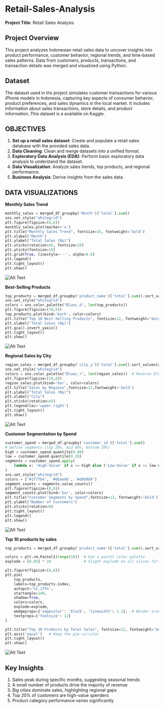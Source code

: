 # Retail-Sales-Analysis
**Project Title**: Retail Sales Analysis   

## Project Overview
This project analyzes Indonesian retail sales data to uncover insights into product performance, customer behavior, regional trends, and time-based sales patterns. Data from customers, products, transactions, and transaction details was merged and visualized using Python.

## Dataset 
The dataset used in ths project simulates customer transactions for various iPhone models in Indonesia, capturing key aspects of consumer behavior, product preferences, and sales dynamics in the local market. It includes information about sales transactions, store details, and product information..This dataset is a available on Kaggle. 

## OBJECTIVES

1. **Set up a retail sales dataset**: Create and populate a retail sales database with the provided sales data.
2. **Data Cleaning**: Clean and merge datasets into a unified format.
3. **Exploratory Data Analysis (EDA)**: Perform basic exploratory data analysis to understand the dataset.
4. **Data Visualization**: Analyze sales trends, top products, and regional performance.
5. **Business Analysis**: Derive insights from the sales data.

## DATA VISUALIZATIONS
**Monthly Sales Trend** 
``` python
monthly_sales = merged_df.groupby('Month')['total'].sum()
sns.set_style("whitegrid")
plt.figure(figsize=(8,6))
monthly_sales.plot(marker='o')
plt.title("Monthly Sales Trend", fontsize=16, fontweight='bold')
plt.xlabel("Month")
plt.ylabel("Total Sales (Rp)")
plt.xticks(rotation=45, fontsize=10)
plt.yticks(fontsize=10)
plt.grid(True, linestyle='--', alpha=0.6)
plt.legend()
plt.tight_layout()
plt.show()
```
![Alt Text](https://github.com/zainab-abid4/Retail-Sales-Analysis/blob/868a78d52a0bcfd56c6cf334a11258567c4cf48c/MONTHLY%20SALES.PNG)


**Best-Selling Products**
```python
top_products = merged_df.groupby('product_name')['total'].sum().sort_values(ascending=False).head(10)
sns.set_style("whitegrid")
colors = sns.color_palette("Blues_d", len(top_products))
plt.figure(figsize=(10,6))
top_products.plot(kind='barh', color=colors)
plt.title("Top 10 Best-Selling Products", fontsize=12, fontweight='bold')
plt.xlabel("Total Sales (Rp)")
plt.gca().invert_yaxis()
plt.tight_layout()
plt.show()
```
![Alt Text](https://github.com/zainab-abid4/Retail-Sales-Analysis/blob/868a78d52a0bcfd56c6cf334a11258567c4cf48c/BEST%20SELLING.PNG)


**Regional Sales by City** 
```python
region_sales = merged_df.groupby('city_y')['total'].sum().sort_values(ascending=False)
sns.set_style("whitegrid")
colors = sns.color_palette("Blues_r", len(region_sales))  # Reverse blue scale for visual appeal
plt.figure(figsize=(10,6))
region_sales.plot(kind='bar', color=colors)
plt.title("Sales by Regions",fontsize=12,fontweight='bold')
plt.ylabel("Total Sales (Rp)")
plt.xlabel("City")
plt.xticks(rotation=45)
plt.legend(loc='upper right')
plt.tight_layout()
plt.show()
```
![Alt Text](https://github.com/zainab-abid4/Retail-Sales-Analysis/blob/868a78d52a0bcfd56c6cf334a11258567c4cf48c/SALES%20BY%20REGION.PNG)

**Customer Segmentation by Spend**
```python
customer_spend = merged_df.groupby('customer_id')['total'].sum()
# Define segments (top 20%, mid 60%, bottom 20%)
high = customer_spend.quantile(0.80)
low = customer_spend.quantile(0.20)
segments = customer_spend.apply(
    lambda x: 'High-Value' if x >= high else ('Low-Value' if x <= low else 'Mid-Value')
)
sns.set_style("whitegrid")
colors = ['#1f77b4', '#6baed6', '#d9d9d9']
segment_counts = segments.value_counts()
plt.figure(figsize=(6,6))
segment_counts.plot(kind='bar', color=colors)
plt.title("Customer Segments by Spend",fontsize=12, fontweight='bold')
plt.ylabel("Number of Customers")
plt.xticks(rotation=0)
plt.tight_layout()
plt.legend()
plt.show()
```
![Alt Text](https://github.com/zainab-abid4/Retail-Sales-Analysis/blob/868a78d52a0bcfd56c6cf334a11258567c4cf48c/CUSTOMER%20SPEND.PNG)


**Top 10 products by sales**
```python
top_products = merged_df.groupby('product_name')['total'].sum().sort_values(ascending=False).head(10)

colors = plt.cm.Pastel1(range(10))  # Use a pastel color palette
explode = [0.05] * 10               # Slight explode on all slices for style

plt.figure(figsize=(8,8))
plt.pie(
    top_products,
    labels=top_products.index,
    autopct='%1.1f%%',
    startangle=140,
    shadow=True,
    colors=colors,
    explode=explode,
    wedgeprops={'edgecolor': 'black', 'linewidth': 1.2},  # Border around slices
    textprops={'fontsize': 12}
)

plt.title("Top 10 Products by Total Sales", fontsize=12, fontweight='bold')
plt.axis('equal')   # Keep the pie circular
plt.tight_layout()
plt.show()
```
![Alt Text](https://github.com/zainab-abid4/Retail-Sales-Analysis/blob/868a78d52a0bcfd56c6cf334a11258567c4cf48c/TOP%2010%20PRODUCTS.PNG)


## Key Insights

1. Sales peak during specific months, suggesting seasonal trends
2. A small number of products drive the majority of revenue  
3. Big cities dominate sales, highlighting regional gaps  
4. Top 20% of customers are high-value spenders  
5. Product category performance varies significantly

